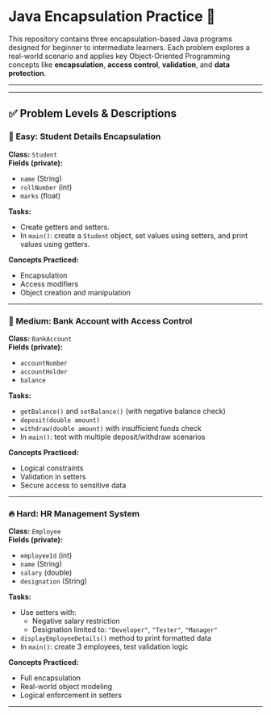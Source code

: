 # Java Encapsulation Practice 🚀

This repository contains three encapsulation-based Java programs designed for beginner to intermediate learners. Each problem explores a real-world scenario and applies key Object-Oriented Programming concepts like **encapsulation**, **access control**, **validation**, and **data protection**.

---


---

## ✅ Problem Levels & Descriptions

### 🔹 Easy: Student Details Encapsulation

**Class:** `Student`  
**Fields (private):**  
- `name` (String)  
- `rollNumber` (int)  
- `marks` (float)

**Tasks:**  
- Create getters and setters.  
- In `main()`: create a `Student` object, set values using setters, and print values using getters.

**Concepts Practiced:**  
- Encapsulation  
- Access modifiers  
- Object creation and manipulation  

---

### 🔸 Medium: Bank Account with Access Control

**Class:** `BankAccount`  
**Fields (private):**  
- `accountNumber`  
- `accountHolder`  
- `balance`

**Tasks:**  
- `getBalance()` and `setBalance()` (with negative balance check)  
- `deposit(double amount)`  
- `withdraw(double amount)` with insufficient funds check  
- In `main()`: test with multiple deposit/withdraw scenarios

**Concepts Practiced:**  
- Logical constraints  
- Validation in setters  
- Secure access to sensitive data  

---

### 🔥 Hard: HR Management System

**Class:** `Employee`  
**Fields (private):**  
- `employeeId` (int)  
- `name` (String)  
- `salary` (double)  
- `designation` (String)

**Tasks:**  
- Use setters with:
  - Negative salary restriction  
  - Designation limited to: `"Developer"`, `"Tester"`, `"Manager"`  
- `displayEmployeeDetails()` method to print formatted data  
- In `main()`: create 3 employees, test validation logic

**Concepts Practiced:**  
- Full encapsulation  
- Real-world object modeling  
- Logical enforcement in setters  

---

